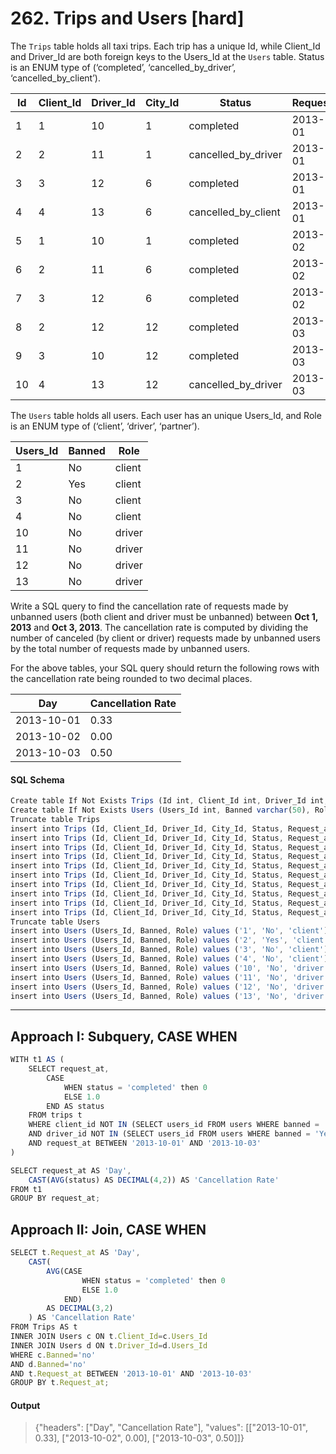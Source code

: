 # 262.	Trips and Users [hard]

The `Trips` table holds all taxi trips. Each trip has a unique Id, while Client_Id and Driver_Id are both foreign keys to the Users_Id at the `Users` table. Status is an ENUM type of (‘completed’, ‘cancelled_by_driver’, ‘cancelled_by_client’).

Id | Client_Id | Driver_Id | City_Id |        Status      |Request_at
--|--|--|--|--|--
 1  |     1     |    10     |    1    |     completed      |2013-10-01
 2  |     2     |    11     |    1    | cancelled_by_driver|2013-10-01
 3  |     3     |    12     |    6    |     completed      |2013-10-01
 4  |     4     |    13     |    6    | cancelled_by_client|2013-10-01
 5  |     1     |    10     |    1    |     completed      |2013-10-02
 6  |     2     |    11     |    6    |     completed      |2013-10-02
 7  |     3     |    12     |    6    |     completed      |2013-10-02
 8  |     2     |    12     |    12   |     completed      |2013-10-03
 9  |     3     |    10     |    12   |     completed      |2013-10-03
 10 |     4     |    13     |    12   | cancelled_by_driver|2013-10-03

The `Users` table holds all users. Each user has an unique Users_Id, and Role is an ENUM type of (‘client’, ‘driver’, ‘partner’).

Users_Id | Banned |  Role
--|--|--
1     |   No   | client 
2     |   Yes  | client 
3     |   No   | client 
4     |   No   | client 
10    |   No   | driver 
11    |   No   | driver 
12    |   No   | driver 
13    |   No   | driver 

Write a SQL query to find the cancellation rate of requests made by unbanned users (both client and driver must be unbanned) between **Oct 1, 2013** and **Oct 3, 2013**. The cancellation rate is computed by dividing the number of canceled (by client or driver) requests made by unbanned users by the total number of requests made by unbanned users.

For the above tables, your SQL query should return the following rows with the cancellation rate being rounded to two decimal places.

Day    | Cancellation Rate 
--|--
 2013-10-01 |       0.33        
 2013-10-02 |       0.00        
 2013-10-03 |       0.50        

#### SQL Schema
```javascript
Create table If Not Exists Trips (Id int, Client_Id int, Driver_Id int, City_Id int, Status ENUM('completed', 'cancelled_by_driver', 'cancelled_by_client'), Request_at varchar(50))
Create table If Not Exists Users (Users_Id int, Banned varchar(50), Role ENUM('client', 'driver', 'partner'))
Truncate table Trips
insert into Trips (Id, Client_Id, Driver_Id, City_Id, Status, Request_at) values ('1', '1', '10', '1', 'completed', '2013-10-01')
insert into Trips (Id, Client_Id, Driver_Id, City_Id, Status, Request_at) values ('2', '2', '11', '1', 'cancelled_by_driver', '2013-10-01')
insert into Trips (Id, Client_Id, Driver_Id, City_Id, Status, Request_at) values ('3', '3', '12', '6', 'completed', '2013-10-01')
insert into Trips (Id, Client_Id, Driver_Id, City_Id, Status, Request_at) values ('4', '4', '13', '6', 'cancelled_by_client', '2013-10-01')
insert into Trips (Id, Client_Id, Driver_Id, City_Id, Status, Request_at) values ('5', '1', '10', '1', 'completed', '2013-10-02')
insert into Trips (Id, Client_Id, Driver_Id, City_Id, Status, Request_at) values ('6', '2', '11', '6', 'completed', '2013-10-02')
insert into Trips (Id, Client_Id, Driver_Id, City_Id, Status, Request_at) values ('7', '3', '12', '6', 'completed', '2013-10-02')
insert into Trips (Id, Client_Id, Driver_Id, City_Id, Status, Request_at) values ('8', '2', '12', '12', 'completed', '2013-10-03')
insert into Trips (Id, Client_Id, Driver_Id, City_Id, Status, Request_at) values ('9', '3', '10', '12', 'completed', '2013-10-03')
insert into Trips (Id, Client_Id, Driver_Id, City_Id, Status, Request_at) values ('10', '4', '13', '12', 'cancelled_by_driver', '2013-10-03')
Truncate table Users
insert into Users (Users_Id, Banned, Role) values ('1', 'No', 'client')
insert into Users (Users_Id, Banned, Role) values ('2', 'Yes', 'client')
insert into Users (Users_Id, Banned, Role) values ('3', 'No', 'client')
insert into Users (Users_Id, Banned, Role) values ('4', 'No', 'client')
insert into Users (Users_Id, Banned, Role) values ('10', 'No', 'driver')
insert into Users (Users_Id, Banned, Role) values ('11', 'No', 'driver')
insert into Users (Users_Id, Banned, Role) values ('12', 'No', 'driver')
insert into Users (Users_Id, Banned, Role) values ('13', 'No', 'driver')
```
---
## Approach I: Subquery, CASE WHEN
```javascript
WITH t1 AS (
    SELECT request_at, 
        CASE 
            WHEN status = 'completed' then 0
            ELSE 1.0
        END AS status
    FROM trips t
    WHERE client_id NOT IN (SELECT users_id FROM users WHERE banned = 'Yes')
    AND driver_id NOT IN (SELECT users_id FROM users WHERE banned = 'Yes')
    AND request_at BETWEEN '2013-10-01' AND '2013-10-03'
)

SELECT request_at AS 'Day',
    CAST(AVG(status) AS DECIMAL(4,2)) AS 'Cancellation Rate'
FROM t1
GROUP BY request_at;
```

## Approach II: Join, CASE WHEN
```javascript
SELECT t.Request_at AS 'Day', 
    CAST(
        AVG(CASE 
                WHEN status = 'completed' then 0
                ELSE 1.0
            END)
        AS DECIMAL(3,2)
    ) AS 'Cancellation Rate'
FROM Trips AS t
INNER JOIN Users c ON t.Client_Id=c.Users_Id
INNER JOIN Users d ON t.Driver_Id=d.Users_Id
WHERE c.Banned='no' 
AND d.Banned='no' 
AND t.Request_at BETWEEN '2013-10-01' AND '2013-10-03'
GROUP BY t.Request_at;
```

#### Output
> {"headers": ["Day", "Cancellation Rate"], "values": [["2013-10-01", 0.33], ["2013-10-02", 0.00], ["2013-10-03", 0.50]]}
